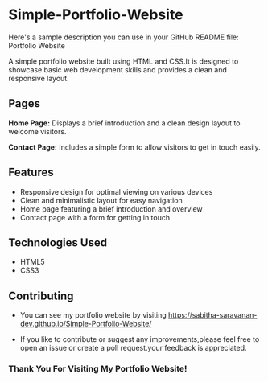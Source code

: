 # Simple-Portfolio-Website
Here's a sample description you can use in your GitHub README file:
Portfolio Website

A simple portfolio website built using HTML and CSS.It is designed to showcase basic web development skills and provides a clean and responsive layout.

 ## Pages
 
 **Home Page:** Displays a brief introduction and a clean design layout to welcome visitors.

 **Contact Page:** Includes a simple form to allow visitors to get in touch easily.

## Features

- Responsive design for optimal viewing on various devices
- Clean and minimalistic layout for easy navigation
- Home page featuring a brief introduction and overview
- Contact page with a form for getting in touch

## Technologies Used

- HTML5
- CSS3

## Contributing

- You can see my portfolio website by visiting https://sabitha-saravanan-dev.github.io/Simple-Portfolio-Website/
  
- If you like to contribute or suggest any improvements,please feel free to open an issue or create a poll request.your feedback is appreciated.

### Thank You For Visiting My Portfolio Website!
